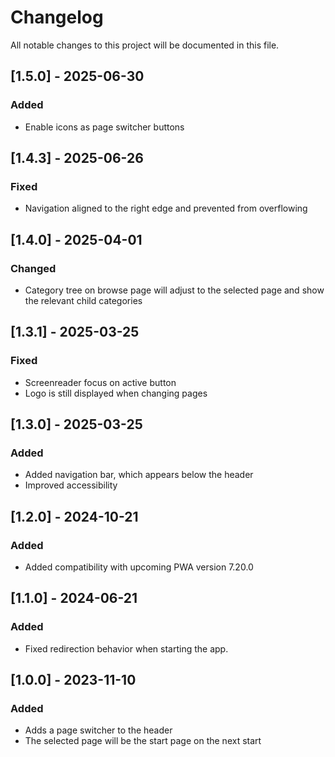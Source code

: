 # Changelog

All notable changes to this project will be documented in this file.

## [1.5.0] - 2025-06-30
### Added
- Enable icons as page switcher buttons

## [1.4.3] - 2025-06-26
### Fixed
- Navigation aligned to the right edge and prevented from overflowing

## [1.4.0] - 2025-04-01
### Changed
- Category tree on browse page will adjust to the selected page and show the relevant child categories

## [1.3.1] - 2025-03-25
### Fixed
- Screenreader focus on active button
- Logo is still displayed when changing pages

## [1.3.0] - 2025-03-25
### Added
- Added navigation bar, which appears below the header
- Improved accessibility

## [1.2.0] - 2024-10-21
### Added
- Added compatibility with upcoming PWA version 7.20.0

## [1.1.0] - 2024-06-21
### Added
- Fixed redirection behavior when starting the app.

## [1.0.0] - 2023-11-10
### Added
- Adds a page switcher to the header
- The selected page will be the start page on the next start
